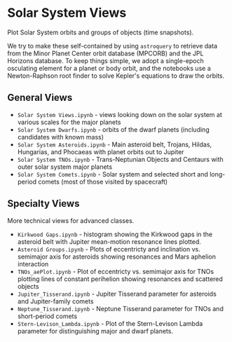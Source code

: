 # Solar System Views

Plot Solar System orbits and groups of objects (time snapshots).

We try to make these self-contained by using `astroquery` to retrieve data from the Minor Planet Center orbit database (MPCORB) and
the JPL Horizons database.  To keep things simple, we adopt a single-epoch osculating element for a planet or body orbit, and the
notebooks use a Newton-Raphson root finder to solve Kepler's equations to draw the orbits.

## General Views

 * `Solar System Views.ipynb` - views looking down on the solar system at various scales for the major planets
 * `Solar System Dwarfs.ipynb` - orbits of the dwarf planets (including candidates with known mass)
 * `Solar System Asteroids.ipynb` - Main asteroid belt, Trojans, Hildas, Hungarias, and Phocaeas with planet orbits out to Jupiter
 * `Solar System TNOs.ipynb` - Trans-Neptunian Objects and Centaurs with outer solar system major planets
 * `Solar System Comets.ipynb` - Solar system and selected short and long-period comets (most of those visited by spacecraft)

## Specialty Views

More technical views for advanced classes.

 * `Kirkwood Gaps.ipynb` - histogram showing the Kirkwood gaps in the asteroid belt with Jupiter mean-motion resonance lines plotted.
 * `Asteroid Groups.ipynb` - Plots of eccentricty and inclination vs. semimajor axis for asteroids showing resonances and Mars aphelion interaction
 * `TNOs_aePlot.ipynb` - Plot of eccentricty vs. semimajor axis for TNOs plotting lines of constant perihelion showing resonances and scattered objects
 * `Jupiter_Tisserand.ipynb` - Jupiter Tisserand parameter for asteroids and Jupiter-family comets
 * `Neptune_Tisserand.ipynb` - Neptune Tisserand parameter for TNOs and short-period comets
 * `Stern-Levison_Lambda.ipynb` - Plot of the Stern-Levison Lambda parameter for distinguishing major and dwarf planets.
